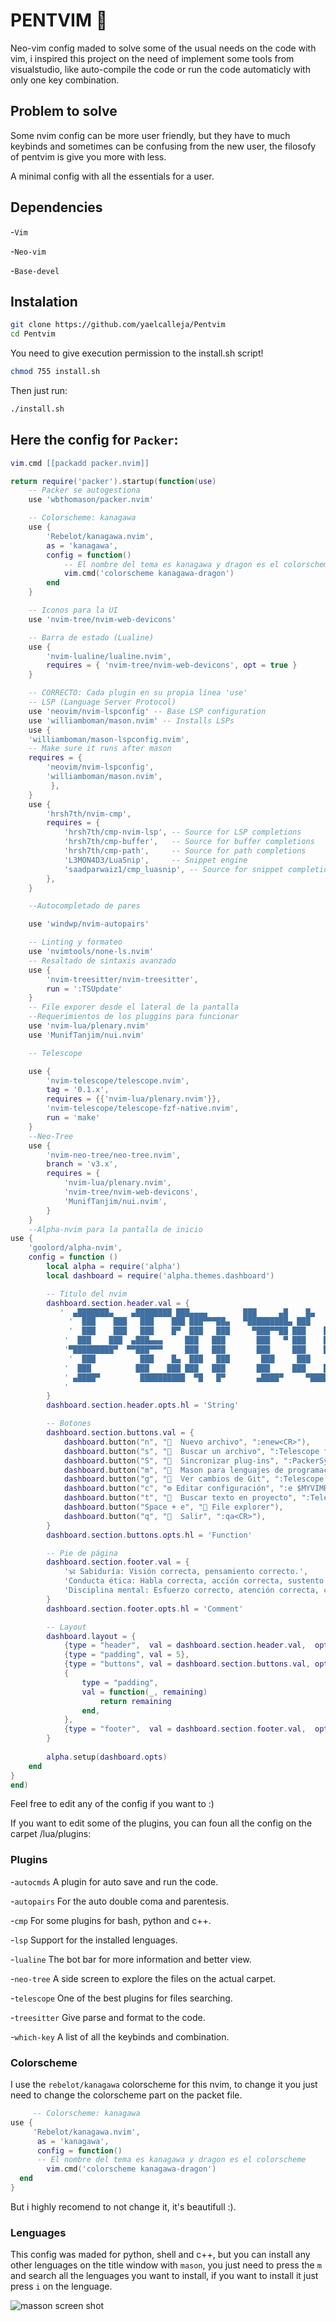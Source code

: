 # PENTVIM 🐍


Neo-vim config maded to solve some of the usual needs on the code with vim,
i inspired this project on the need of implement some tools from visualstudio,
like auto-compile the code or run the code automaticly with only one key combination.

## Problem to solve

Some nvim config can be more user friendly, but they have to much keybinds and sometimes
can be confusing from the new user, the filosofy of pentvim is give you more with less.

A minimal config with all the essentials for a user.

## Dependencies

-`Vim`

-`Neo-vim`

-`Base-devel`

## Instalation

```Bash
git clone https://github.com/yaelcalleja/Pentvim
cd Pentvim
```

You need to give execution permission to the install.sh script!

```Bash
chmod 755 install.sh
```

Then just run:

```Bash
./install.sh
```

## Here the config for `Packer`:

```Lua
vim.cmd [[packadd packer.nvim]]

return require('packer').startup(function(use)
    -- Packer se autogestiona
    use 'wbthomason/packer.nvim'

    -- Colorscheme: kanagawa
    use {
        'Rebelot/kanagawa.nvim',
        as = 'kanagawa',
        config = function()
            -- El nombre del tema es kanagawa y dragon es el colorscheme
            vim.cmd('colorscheme kanagawa-dragon')
        end
    }

    -- Iconos para la UI
    use 'nvim-tree/nvim-web-devicons'

    -- Barra de estado (Lualine)
    use {
        'nvim-lualine/lualine.nvim',
        requires = { 'nvim-tree/nvim-web-devicons', opt = true }
    }

    -- CORRECTO: Cada plugin en su propia línea 'use'
    -- LSP (Language Server Protocol)    
    use 'neovim/nvim-lspconfig' -- Base LSP configuration
    use 'williamboman/mason.nvim' -- Installs LSPs
    use {
    'williamboman/mason-lspconfig.nvim',
    -- Make sure it runs after mason
    requires = {
        'neovim/nvim-lspconfig',
        'williamboman/mason.nvim',
         },
    }
    use {
        'hrsh7th/nvim-cmp',
        requires = {
            'hrsh7th/cmp-nvim-lsp', -- Source for LSP completions
            'hrsh7th/cmp-buffer',   -- Source for buffer completions
            'hrsh7th/cmp-path',     -- Source for path completions
            'L3MON4D3/LuaSnip',     -- Snippet engine
            'saadparwaiz1/cmp_luasnip', -- Source for snippet completions
        },
    }

    --Autocompletado de pares

    use 'windwp/nvim-autopairs'

    -- Linting y formateo
    use 'nvimtools/none-ls.nvim'
    -- Resaltado de sintaxis avanzado
    use {
        'nvim-treesitter/nvim-treesitter',
        run = ':TSUpdate'
    }
    -- File exporer desde el lateral de la pantalla    
    --Requerimientos de los pluggins para funcionar
    use 'nvim-lua/plenary.nvim'
    use 'MunifTanjim/nui.nvim'

    -- Telescope

    use {
        'nvim-telescope/telescope.nvim',
        tag = '0.1.x',
        requires = {{'nvim-lua/plenary.nvim'}},
        'nvim-telescope/telescope-fzf-native.nvim',
        run = 'make'
    }
    --Neo-Tree
    use {
        'nvim-neo-tree/neo-tree.nvim',
        branch = 'v3.x',
        requires = {
            'nvim-lua/plenary.nvim',
            'nvim-tree/nvim-web-devicons',
            'MunifTanjim/nui.nvim',
        }
    }
    --Alpha-nvim para la pantalla de inicio
use {
    'goolord/alpha-nvim',
    config = function ()
        local alpha = require('alpha')
        local dashboard = require('alpha.themes.dashboard')

        -- Titulo del nvim
        dashboard.section.header.val = {
           '  ▄███████▄    ▄████████ ███▄▄▄▄        ███     ▄█    █▄   ▄█      ▄▄▄▄███▄▄▄▄    ',
             '  ███    ███   ███    ███ ███▀▀▀██▄   ▀█████████▄ ███    ███ ███   ▄██▀▀▀███▀▀▀██▄ ',
             '  ███    ███   ███    █▀  ███   ███     ▀███▀▀██ ███    ███ ███▌ ███    ███   ███ ',
            '  ███    ███  ▄███▄▄▄     ███   ███       ███   ▀ ███    ███ ███▌ ███    ███   ███ ',
            '▀█████████▀  ▀▀███▀▀▀     ███   ███       ███     ███    ███ ███▌ ███    ███   ███ ',
             '  ███          ███    █▄  ███   ███       ███     ███    ███ ███  ███    ███   ███ ',
            '  ███          ███    ███ ███   ███       ███     ███    ███ ███  ███    ███   ███ ',
            ' ▄████▀         ██████████  ▀█   █▀       ▄████▀     ▀██████▀  █▀     ▀█    ███   █▀  ',
            '                                                                          By Badger.',
        }
        dashboard.section.header.opts.hl = 'String'

        -- Botones
        dashboard.section.buttons.val = {
            dashboard.button("n", "  Nuevo archivo", ":enew<CR>"),
            dashboard.button("s", "  Buscar un archivo", ":Telescope find_files<CR>"),
            dashboard.button("S", "󰄴  Sincronizar plug-ins", ":PackerSync<CR>"),
            dashboard.button("m", "  Mason para lenguajes de programacion", ":Mason<CR>"),
            dashboard.button("g", "󰊢  Ver cambios de Git", ":Telescope git_status<CR>"),
            dashboard.button("c", "⚙️ Editar configuración", ":e $MYVIMRC<CR>"),
            dashboard.button("t", "  Buscar texto en proyecto", ":Telescope live_grep<CR>"),
            dashboard.button("Space + e", "󰥩 File explorer"),
            dashboard.button("q", "󰈆  Salir", ":qa<CR>"),
        }
        dashboard.section.buttons.opts.hl = 'Function'

        -- Pie de página
        dashboard.section.footer.val = {
            '🕉️ Sabiduría: Visión correcta, pensamiento correcto.',
            'Conducta ética: Habla correcta, acción correcta, sustento correcto.',
            'Disciplina mental: Esfuerzo correcto, atención correcta, concentración correcta. 🕉️'
        }
        dashboard.section.footer.opts.hl = 'Comment'

        -- Layout
        dashboard.layout = {
            {type = "header",  val = dashboard.section.header.val,  opts = dashboard.section.header.opts},
            {type = "padding", val = 5},
            {type = "buttons", val = dashboard.section.buttons.val, opts = dashboard.section.buttons.opts},
            {
                type = "padding",
                val = function(_, remaining)
                    return remaining
                end,
            },
            {type = "footer",  val = dashboard.section.footer.val,  opts = dashboard.section.footer.opts},
        }
        
        alpha.setup(dashboard.opts)
    end
}
end)
```

Feel free to edit any of the config if you want to :)

If you want to edit some of the plugins, you can foun all the config 
on the carpet /lua/plugins:

### Plugins

-`autocmds` A plugin for auto save and run the code.

-`autopairs` For the auto double coma and parentesis.

-`cmp` For some plugins for bash, python and c++.

-`lsp` Support for the installed lenguages.

-`lualine` The bot bar for more information and better view.

-`neo-tree` A side screen to explore the files on the actual carpet.

-`telescope` One of the best plugins for files searching.

-`treesitter` Give parse and format to the code.

-`which-key` A list of all the keybinds and combination.

### Colorscheme

I use the `rebelot/kanagawa` colorscheme for this nvim, to change it you just need
to change the colorscheme part on the packet file.

```Lua
     -- Colorscheme: kanagawa
use {
     'Rebelot/kanagawa.nvim',
      as = 'kanagawa',
      config = function()
      -- El nombre del tema es kanagawa y dragon es el colorscheme
        vim.cmd('colorscheme kanagawa-dragon')
  end
}
```

But i highly recomend to not change it, it's beautifull :).

### Lenguages

This config was maded for python, shell and c++, but you can install any other lenguages
on the title window with `mason`, you just need to press the `m` and search all the lenguages
you want to install, if you want to install it just press `i` on the lenguage.

![masson screen shot](/assets/masonss.png)
